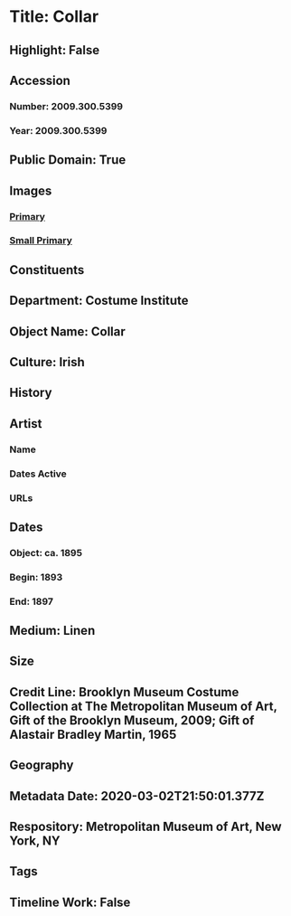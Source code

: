 # Title: Collar
## Highlight: False
## Accession
### Number: 2009.300.5399
### Year: 2009.300.5399
## Public Domain: True
## Images
### [Primary](https://images.metmuseum.org/CRDImages/ci/original/65.79.8_CP1.jpg)
### [Small Primary](https://images.metmuseum.org/CRDImages/ci/web-large/65.79.8_CP1.jpg)
## Constituents
## Department: Costume Institute
## Object Name: Collar
## Culture: Irish
## History
## Artist
### Name
### Dates Active
### URLs
## Dates
### Object: ca. 1895
### Begin: 1893
### End: 1897
## Medium: Linen
## Size
## Credit Line: Brooklyn Museum Costume Collection at The Metropolitan Museum of Art, Gift of the Brooklyn Museum, 2009; Gift of Alastair Bradley Martin, 1965
## Geography
## Metadata Date: 2020-03-02T21:50:01.377Z
## Respository: Metropolitan Museum of Art, New York, NY
## Tags
## Timeline Work: False